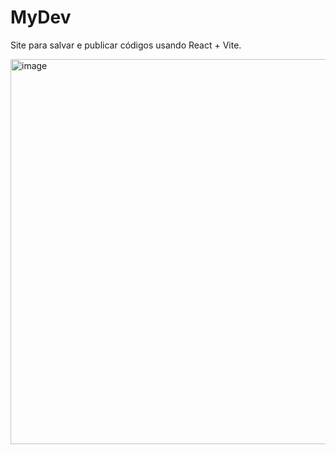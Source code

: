 # MyDev
Site para salvar e publicar códigos usando React + Vite.

<img width="1365" height="616" alt="image" src="https://github.com/user-attachments/assets/39fa1058-a3bc-4c81-a489-45403463699e" />
